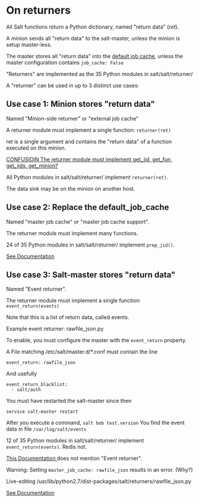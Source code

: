 On returners
====


All Salt functions return a Python dictionary, named "return data" (*ret*).

A minion sends all "return data" to the salt-master, unless the minion is setup master-less. 

The master stores all "return data" into the [default job cache](https://docs.saltstack.com/en/latest/topics/jobs/job_cache.html#default-job-cache), unless the master configuration contains `job_cache: False `


"Returners" are implemented as the 35 Python modules in salt/salt/returner/

A "returner" can be used in up to 3 distinct use cases:

## Use case 1: Minion stores "return data" ##
Named "Minion-side returner" or "external job cache"

A returner module must implement a single function: `returner(ret)`

ret is a single argument and contains the "return data" of a function executed on this minion.

[CONFUSIOIN The returner module must implement get_jid, get_fun, get_jids, get_minion?](https://docs.saltstack.com/en/latest/ref/returners/#external-job-cache-support)

All Python modules in salt/salt/returner/ implement `returner(ret)`.

The data sink may be on the minion on another host.
 


## Use case 2:  Replace the default_job_cache ##
Named "master job cache" or "master job cache support".

The returner module must implement many functions.

24 of 35 Python modules in salt/salt/returner/ implement `prep_jid()`.

[See Documentation](https://docs.saltstack.com/en/latest/ref/returners/#master-job-cache-support) 




## Use case 3: Salt-master stores "return data" ##
Named "Event returner".

The returner module must implement a single function: `event_return(events)`

Note that this is a list of return data, called events.

Example event returner: rawfile_json.py

To enable, you must configure the master with the `event_return` property.

A File  matching /etc/salt/master.d/*.conf must contain the line

    event_return: rawfile_json

And usefully

    event_return_blacklist:
      - salt/auth


You must have restarted the salt-master since then

  `service salt-master restart`

After you execute a command,
  `salt bob test.version`
You find the event data in file `/var/log/salt/events`

12 of 35 Python modules in salt/salt/returner/ implement ` event_return(events)`. Redis not.

 [This Documentation ]( https://docs.saltstack.com/en/latest/topics/jobs/external_cache.html) does not  mention  "Event returner".
 
Warning: Setting `master_job_cache: rawfile_json` results in an error. (Why?)

Live-editing /usr/lib/python2.7/dist-packages/salt/returners/rawfile_json.py


[See Documentation ]( https://docs.saltstack.com/en/latest/ref/returners/#event-returners)


